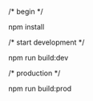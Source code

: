 
/* begin */

npm install



/* start development */

npm run build:dev



/* production */

npm run build:prod